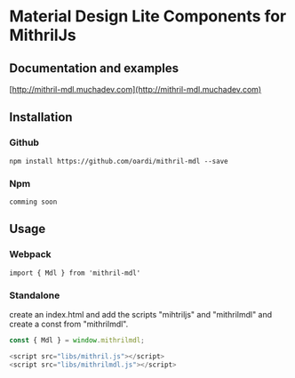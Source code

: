 # Material Design Lite Components for MithrilJs

## Documentation and examples
[http://mithril-mdl.muchadev.com](http://mithril-mdl.muchadev.com)

## Installation
### Github
`npm install https://github.com/oardi/mithril-mdl --save`

### Npm
`comming soon`


## Usage
### Webpack
`import { Mdl } from 'mithril-mdl'`

### Standalone
create an index.html and add the scripts "mihtriljs" and "mithrilmdl" and create a const from "mithrilmdl". <br/>
```js
const { Mdl } = window.mithrilmdl;

<script src="libs/mithril.js"></script>
<script src="libs/mithrilmdl.js"></script>
```

